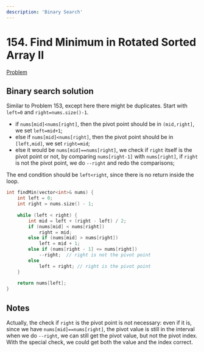 ```yaml
---
description: 'Binary Search'
---
```


# 154. Find Minimum in Rotated Sorted Array II

[Problem](https://leetcode.com/problems/find-minimum-in-rotated-sorted-array-ii/)

## Binary search solution

Similar to Problem 153, except here there might be duplicates. Start with `left=0` and `right=nums.size()-1`.
- if `nums[mid]<nums[right]`, then the pivot point should be in `(mid,right]`, we set `left=mid+1`;
- else if `nums[mid]<nums[right]`, then the pivot point should be in `[left,mid]`, we set `right=mid`;
- else it would be `nums[mid]==nums[right]`, we check if `right` itself is the pivot point or not, by comparing `nums[right-1]` with `nums[right]`, if `right` is not the pivot point, we do `--right` and redo the comparisons; 

The end condition should be `left<right`, since there is no return inside the loop.

```cpp
int findMin(vector<int>& nums) {
    int left = 0;
    int right = nums.size() - 1;
    
    while (left < right) {
        int mid = left + (right - left) / 2;
        if (nums[mid] < nums[right]) 
            right = mid;
        else if (nums[mid] > nums[right])
            left = mid + 1;
        else if (nums[right - 1] <= nums[right])
            --right;  // right is not the pivot point
        else
            left = right; // right is the pivot point
    }
    
    return nums[left];
}
```

## Notes
Actually, the check if `right` is the pivot point is not necessary: even if it is, since we have `nums[mid]==nums[right]`, the pivot value is still in the interval when we do `--right`, we can still get the pivot value, but not the pivot index. With the special check, we could get both the value and the index correct.
